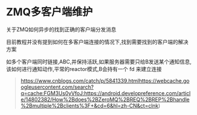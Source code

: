 # ZMQ多客户端维护

关于ZMQ如何异步的找到正确的客户端分发消息

目前教程并没有提到如何在多客户端连接的情况下,找到需要找到的客户端的解决方案 

如多个客户端同时链接,ABC,并保持活跃,如果服务器需要只给B发送某个通知信息,该如何进行通知动作,平常的reactor模式,B会持有一个 fd 来建立连接



> https://www.cnblogs.com/catch/p/5841339.htmlhttps://webcache.googleusercontent.com/search?q=cache:FGM3Us0yVfoJ:https://android.developreference.com/article/14802382/How%2Bdoes%2BZeroMQ%2BREQ%2BREP%2Bhandle%2Bmultiple%2Bclients%3F+&cd=6&hl=zh-CN&ct=clnk)